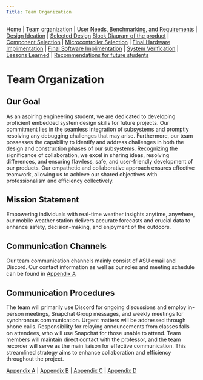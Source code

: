 ```yaml
---
Title: Team Organization
---
```

[Home](/index.md) | [Team organization](/Team_organization.md) | [User Needs, Benchmarking, and Requirements](/User_Needs_Benchmarking_Requirements.md) | [Design Ideation](/Design_Ideation.md) | [Selected Design](/Selected_Design.md) 
[Block Diagram of the product](/Block_Diagram_of_the_product.md) | [Component Selection](/Component_Selection.md) | [Microcontroller Selection](/Microcontroller_Selection.md) | [Final Hardware Implimentation](/Final_Hardware_Implementation.md) | [Final Software Implimentation](/Software_Proposal.md) | [System Verification](/System_Verification.md) | [Lessons Learned](/Lessons_Learned.md) | [Recommendations for future students](/Recommendations_for_future_students.md)

# Team Organization

## Our Goal 

As an aspiring engineering student, we are dedicated to developing proficient embedded system design skills for future projects. Our commitment lies in the seamless integration of subsystems and promptly resolving any debugging challenges that may arise. Furthermore, our team possesses the capability to identify and address challenges in both the design and construction phases of our subsystems.
Recognizing the significance of collaboration, we excel in sharing ideas, resolving differences, and ensuring flawless, safe, and user-friendly development of our products. Our empathetic and collaborative approach ensures effective teamwork, allowing us to achieve our shared objectives with professionalism and efficiency collectively.

## Mission Statement 
Empowering individuals with real-time weather insights anytime, anywhere, our mobile weather station delivers accurate forecasts and crucial data to enhance safety, decision-making, and enjoyment of the outdoors.

## Communication Channels
Our team communication channels mainly consist of ASU email and Discord. Our contact information as well as our roles and meeting schedule can be found in [Appendix A](Appendix_A.md)

## Communication Procedures
The team will primarily use Discord for ongoing discussions and employ in-person meetings, Snapchat Group messages, and weekly meetings for synchronous communication. Urgent matters will be addressed through phone calls. Responsibility for relaying announcements from classes falls on attendees, who will use Snapchat for those unable to attend. Team members will maintain direct contact with the professor, and the team recorder will serve as the main liaison for effective communication. This streamlined strategy aims to enhance collaboration and efficiency throughout the project.

[Appendix A](/Appendix_A.md) | [Appendix B](/Appendix_B.md) | [Appendix C](/Appendix_C.md) | [Appendix D](/Appendix_D.md)
